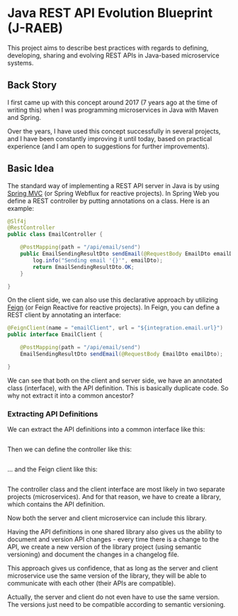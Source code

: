 # Java REST API Evolution Blueprint (J-RAEB)

This project aims to describe best practices with regards to defining, developing, sharing and evolving REST APIs in Java-based microservice systems.

## Back Story

I first came up with this concept around 2017 (7 years ago at the time of writing this) when I was programming microservices in Java with Maven and Spring.

Over the years, I have used this concept successfully in several projects, and I have been constantly improving it until today, based on practical experience  (and I am open to suggestions for further improvements).

## Basic Idea

The standard way of implementing a REST API server in Java is by using [Spring MVC](https://www.baeldung.com/spring-mvc-tutorial) (or Spring Webflux for reactive projects). In Spring Web you define a REST controller by putting annotations on a class. Here is an example:

```java
@Slf4j
@RestController
public class EmailController {

	@PostMapping(path = "/api/email/send")
	public EmailSendingResultDto sendEmail(@RequestBody EmailDto emailDto) {
		log.info("Sending email '{}'", emailDto);
		return EmailSendingResultDto.OK;
	}

}
```

On the client side, we can also use this declarative approach by utilizing [Feign](https://www.javatodev.com/how-to-use-feign-client-in-spring-boot/) (or Feign Reactive for reactive projects). In Feign, you can define a REST client by annotating an interface:

```java
@FeignClient(name = "emailClient", url = "${integration.email.url}")
public interface EmailClient {

	@PostMapping(path = "/api/email/send")
	EmailSendingResultDto sendEmail(@RequestBody EmailDto emailDto);

}
```

We can see that both on the client and server side, we have an annotated class (interface), with the API definition. This is basically duplicate code. So why not extract it into a common ancestor?

### Extracting API Definitions

We can extract the API definitions into a common interface like this:

```java

```

Then we can define the controller like this:

```java


```

... and the Feign client like this:

```java


```

The controller class and the client interface are most likely in two separate projects (microservices). And for that reason, we have to create a library, which contains the API definition.

Now both the server and client microservice can include this library.

Having the API definitions in one shared library also gives us the ability to document and version API changes - every time there is a change to the API, we create a new version of the library project (using semantic versioning) and document the changes in a changelog file.

This approach gives us confidence, that as long as the server and client microservice use the same version of the library, they will be able to communicate with each other (their APIs are compatible).

Actually, the server and client do not even have to use the same version. The versions just need to be compatible according to semantic versioning.

